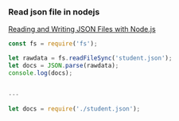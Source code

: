 ### Read json file in nodejs 


[Reading and Writing JSON Files with Node.js](https://stackabuse.com/reading-and-writing-json-files-with-node-js/)




```js
const fs = require('fs');

let rawdata = fs.readFileSync('student.json');
let docs = JSON.parse(rawdata);
console.log(docs);


---

let docs = require('./student.json');

```
